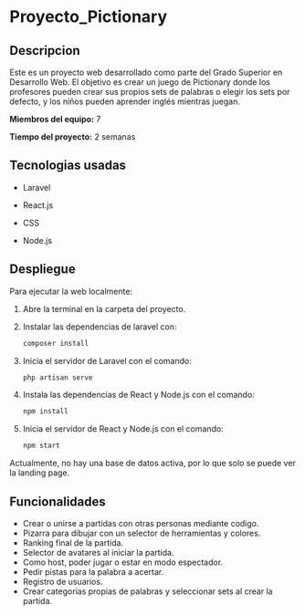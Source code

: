 # Proyecto_Pictionary

## Descripcion
Este es un proyecto web desarrollado como parte del Grado Superior en Desarrollo Web. El objetivo es crear un juego de Pictionary donde los profesores pueden crear sus propios sets de palabras o elegir los sets por defecto, y los niños pueden aprender inglés mientras juegan.

**Miembros del equipo:** 7

**Tiempo del proyecto:** 2 semanas

## Tecnologias usadas
- Laravel

- React.js

- CSS

- Node.js

## Despliegue 
Para ejecutar la web localmente:

1. Abre la terminal en la carpeta del proyecto.
  
2. Instalar las dependencias de laravel con: 
     ```bash
    composer install
    ```
  
3. Inicia el servidor de Laravel con el comando:
     ```bash
    php artisan serve
    ```

4. Instala las dependencias de React y Node.js con el comando:
     ```bash
    npm install
    ```

5. Inicia el servidor de React y Node.js con el comando:
     ```bash
    npm start
    ```

Actualmente, no hay una base de datos activa, por lo que solo se puede ver la landing page.


## Funcionalidades
- Crear o unirse a partidas con otras personas mediante codigo.
- Pizarra para dibujar con un selector de herramientas y colores.
- Ranking final de la partida.
- Selector de avatares al iniciar la partida.
- Como host, poder jugar o estar en modo espectador.
- Pedir pistas para la palabra a acertar.
- Registro de usuarios.
- Crear categorías propias de palabras y seleccionar sets al crear la partida.
